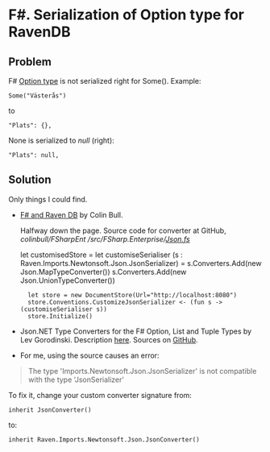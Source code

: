 # F#. Serialization of Option type for RavenDB #

## Problem ##

F# [Option type](http://fsharpforfunandprofit.com/posts/the-option-type/) is not serialized right for Some(). Example: 

	Some("Västerås")
to

	"Plats": {},

None is serialized to *null* (right):

	"Plats": null,

## Solution ##

Only things I could find.

- [F# and Raven DB](http://www.colinbull.net/2013/04/29/FSharp-and-raven-db/) by Colin Bull.
	
  Halfway down the page. Source code for converter at GitHub, *colinbull/FSharpEnt /src/FSharp.Enterprise/[Json.fs](https://github.com/colinbull/FSharpEnt/blob/develop/src/FSharp.Enterprise/Json.fs)*

	
	let customisedStore =
		let customiseSerialiser (s : Raven.Imports.Newtonsoft.Json.JsonSerializer) =
		s.Converters.Add(new Json.MapTypeConverter())
		s.Converters.Add(new Json.UnionTypeConverter())

		let store = new DocumentStore(Url="http://localhost:8080")
		store.Conventions.CustomizeJsonSerializer <- (fun s -> (customiseSerialiser s))
		store.Initialize()

- Json.NET Type Converters for the F# Option, List and Tuple Types by Lev Gorodinski. Description [here](http://gorodinski.com/blog/2013/01/05/json-dot-net-type-converters-for-f-option-list-tuple/). Sources on [GitHub](https://github.com/eulerfx/JsonNet.FSharp).

- For me, using the source causes an error:
> The type 'Imports.Newtonsoft.Json.JsonSerializer' is not compatible with the type 'JsonSerializer'

To fix it, change your custom converter signature from:

	inherit JsonConverter()
to:

	inherit Raven.Imports.Newtonsoft.Json.JsonConverter()